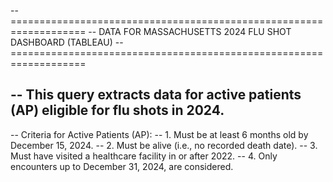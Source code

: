 -- ===================================================================
-- DATA FOR MASSACHUSETTS 2024 FLU SHOT DASHBOARD (TABLEAU)
-- ===================================================================

-- This query extracts data for active patients (AP) eligible for flu shots in 2024.
-- 
-- Criteria for Active Patients (AP):
--   1. Must be at least 6 months old by December 15, 2024.
--   2. Must be alive (i.e., no recorded death date).
--   3. Must have visited a healthcare facility in or after 2022.
--   4. Only encounters up to December 31, 2024, are considered.
